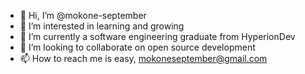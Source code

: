 - 👋 Hi, I’m @mokone-september
- 👀 I’m interested in learning and growing
- 🌱 I’m currently a software engineering graduate from HyperionDev
- 💞️ I’m looking to collaborate on open source development
- 📫 How to reach me is easy, mokoneseptember@gmail.com

<!---
mokone-september/mokone-september is a ✨ special ✨ repository because its `README.md` (this file) appears on your GitHub profile.
You can click the Preview link to take a look at your changes.
--->
